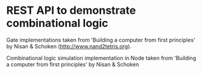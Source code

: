 # REST API to demonstrate combinational logic

Gate implementations taken from 'Building a computer from first principles' by Nisan &amp; Schoken (http://www.nand2tetris.org).


Combinational logic simulation implementation in Node taken from 'Building a computer from first principles' by Nisan &amp; Schoken

